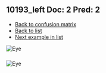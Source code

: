 ## 10193_left Doc: 2 Pred: 2
- [Back to confusion matrix](https://github.com/juliandewit/kaggle_retinopathy/blob/master/matrix.md)
- [Back to list](https://github.com/juliandewit/kaggle_retinopathy/blob/master/lists/22/list.md)
- [Next example in list](https://github.com/juliandewit/kaggle_retinopathy/blob/master/lists/22/10/10230_left.md)

![Eye](https://retinopaty.blob.core.windows.net/size1024/10193_left_2.jpeg)

### 

![Eye]()
